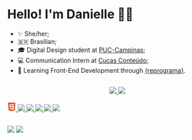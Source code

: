 # Hello! I'm Danielle 👋🏼

- ✨ She/her;
- 🇧🇷 Brasilian;
- 🎓 Digital Design student at <a href="https://www.puc-campinas.edu.br/internationalen/">PUC-Campinas</a>;
- 💻 Communication Intern at <a href="https://cucasconteudo.com.br">Cucas Conteúdo</a>;
- 🌱 Learning Front-End Development through <a href="https://github.com/reprograma">{reprograma}</a>.


##

<div align="center">
  <a href="https://github.com/danibena">
  <img height="180em" src="https://github-readme-stats.vercel.app/api?username=danibena&show_icons=true&theme=radical&include_all_commits=true&count_private=true"/>
  <img height="180em" src="https://github-readme-stats.vercel.app/api/top-langs/?username=danibena&layout=compact&langs_count=7&theme=radical"/>
</div>
  <br>
<code><img height="20" src="https://raw.githubusercontent.com/devicons/devicon/master/icons/html5/html5-original.svg"></code>
<code><img height="20" src="https://cdn.jsdelivr.net/gh/devicons/devicon/icons/figma/figma-original.svg"></code>
<code><img height="20" src="https://cdn.jsdelivr.net/gh/devicons/devicon/icons/photoshop/photoshop-plain.svg"></code>
<code><img height="20" src="https://cdn.jsdelivr.net/gh/devicons/devicon/icons/illustrator/illustrator-plain.svg"></code>
<code><img height="20" src="https://cdn.jsdelivr.net/gh/devicons/devicon/icons/aftereffects/aftereffects-original.svg"></code>
<code><img height="20" src="https://cdn.jsdelivr.net/gh/devicons/devicon/icons/premierepro/premierepro-original.svg"></code> 

  ##
  
  <div> 
  <a href="https://www.linkedin.com/in/danibena/" target="_blank"><img src="https://img.shields.io/badge/linkedin-%230077B5.svg?style=for-the-badge&logo=linkedin&logoColor=white" target="_blank"></a> 
  <a href="https://www.behance.net/danibena" target="_blank"><img src="https://img.shields.io/badge/Behance-1769ff?style=for-the-badge&logo=behance&logoColor=white" target="_blank"></a> 
</div>
